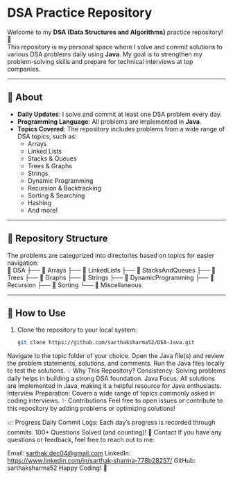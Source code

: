 # DSA Practice Repository  

Welcome to my **DSA (Data Structures and Algorithms)** practice repository! 🚀  
This repository is my personal space where I solve and commit solutions to various DSA problems daily using **Java**. My goal is to strengthen my problem-solving skills and prepare for technical interviews at top companies.  

---

## 📝 About  
- **Daily Updates**: I solve and commit at least one DSA problem every day.  
- **Programming Language**: All problems are implemented in **Java**.  
- **Topics Covered**: The repository includes problems from a wide range of DSA topics, such as:
  - Arrays
  - Linked Lists
  - Stacks & Queues
  - Trees & Graphs 
  - Strings
  - Dynamic Programming
  - Recursion & Backtracking
  - Sorting & Searching
  - Hashing
  - And more!

---

## 📂 Repository Structure  
The problems are categorized into directories based on topics for easier navigation:  
📁 DSA
├── 📁 Arrays
├── 📁 LinkedLists
├── 📁 StacksAndQueues
├── 📁 Trees
├── 📁 Graphs
├── 📁 Strings
├── 📁 DynamicProgramming
├── 📁 Recursion
├── 📁 Sorting
└── 📁 Miscellaneous

---

## 🚀 How to Use  
1. Clone the repository to your local system:  
   ```bash
   git clone https://github.com/sarthaksharma52/DSA-Java.git
Navigate to the topic folder of your choice.
Open the Java file(s) and review the problem statements, solutions, and comments.
Run the Java files locally to test the solutions.
💡 Why This Repository?
Consistency: Solving problems daily helps in building a strong DSA foundation.
Java Focus: All solutions are implemented in Java, making it a helpful resource for Java enthusiasts.
Interview Preparation: Covers a wide range of topics commonly asked in coding interviews.
✨ Contributions
Feel free to open issues or contribute to this repository by adding problems or optimizing solutions!

📈 Progress
Daily Commit Logs: Each day’s progress is recorded through commits.
100+ Questions Solved (and counting)!
📧 Contact
If you have any questions or feedback, feel free to reach out to me:

Email: sarthak.dec04@gmail.com
LinkedIn: https://www.linkedin.com/in/sarthak-sharma-778b28257/
GitHub: sarthaksharma52
Happy Coding! 🎉
